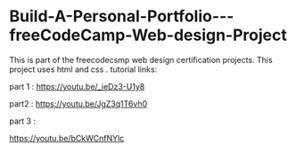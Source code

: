 # Build-A-Personal-Portfolio---freeCodeCamp-Web-design-Project
This is part of the freecodecsmp web design certification projects. This project uses html and css .
tutorial links:

part 1 :
https://youtu.be/_ieDz3-U1y8

part2 : 
https://youtu.be/JgZ3q1T6vh0

part 3 :

https://youtu.be/bCkWCnfNYlc
